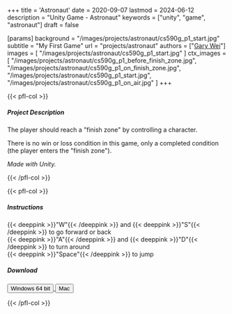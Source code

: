 +++
title = 'Astronaut'
date = 2020-09-07
lastmod = 2024-06-12
description = "Unity Game - Astronaut"
keywords = ["unity", "game", "astronaut"]
draft = false

[params]
background = "/images/projects/astronaut/cs590g_p1_start.jpg"
subtitle = "My First Game"
url = "projects/astronaut"
authors = ["[Gary Wei](https://github.com/garywei944)"]
images = [
  "/images/projects/astronaut/cs590g_p1_start.jpg"
]
ctx_images = [
  "/images/projects/astronaut/cs590g_p1_before_finish_zone.jpg",
  "/images/projects/astronaut/cs590g_p1_on_finish_zone.jpg",
  "/images/projects/astronaut/cs590g_p1_start.jpg",
  "/images/projects/astronaut/cs590g_p1_on_air.jpg"
]
+++

{{< pfl-col >}}

##### Project Description

The player should reach a "finish zone" by controlling a character.

There is no win or loss condition in this game, only a completed condition (the player enters the "finish zone").

_Made with Unity._

{{< /pfl-col >}}

{{< pfl-col >}}

##### Instructions

{{< deeppink >}}"W"{{< /deeppink >}} and
{{< deeppink >}}"S"{{< /deeppink >}} to go forward or back  
{{< deeppink >}}"A"{{< /deeppink >}} and
{{< deeppink >}}"D"{{< /deeppink >}} to turn around  
{{< deeppink >}}"Space"{{< /deeppink >}} to jump

##### Download

<a href="https://s3.amazonaws.com/ariseus.net/cs590g_p1/aris_cs590g_p1_1.1.0_win_x86_64.zip">
<input
  type="submit"
  class="btn btn-outline-pill btn-custom-light mr-3"
  value="Windows 64 bit"
/>
</a>
<a href="https://s3.amazonaws.com/ariseus.net/cs590g_p1/aris_cs590g_p1_1.1.0_mac.zip">
<input
  type="submit"
  class="btn btn-outline-pill btn-custom-light mr-3"
  value="Mac"
/>
</a>

{{< /pfl-col >}}
